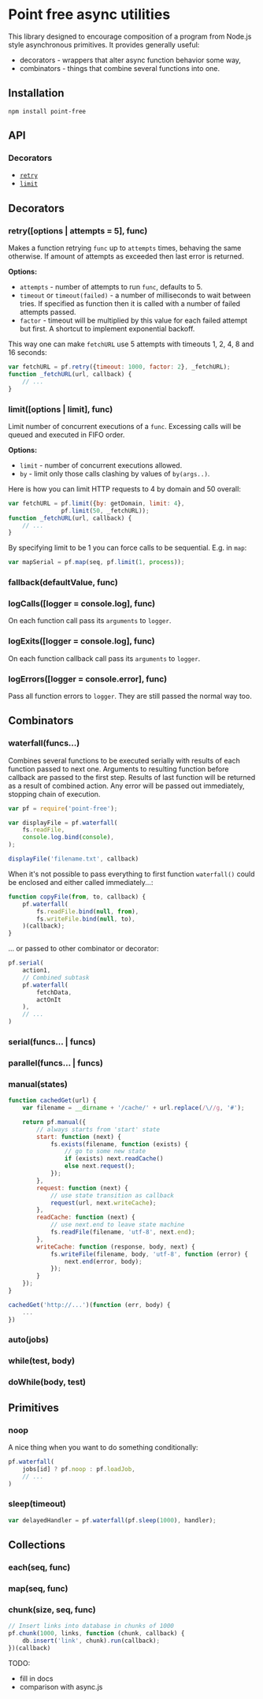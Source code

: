 # Point free async utilities

This library designed to encourage composition of a program from Node.js style
asynchronous primitives. It provides generally useful:

- decorators - wrappers that alter async function behavior some way,
- combinators - things that combine several functions into one.


## Installation

```
npm install point-free
```

## API

### Decorators

* [`retry`](#retry)
* [`limit`](#limit)


## Decorators

<a name="retry"></a>
### retry([options | attempts = 5], func)

Makes a function retrying `func` up to `attempts` times, behaving the same otherwise.
If amount of attempts as exceeded then last error is returned.

**Options:**

* `attempts` - number of attempts to run `func`, defaults to 5.
* `timeout` or `timeout(failed)` - a number of milliseconds to wait between tries.
  If specified as function then it is called with a number of failed attempts passed.
* `factor` - timeout will be multiplied by this value for each failed attempt but first.
  A shortcut to implement exponential backoff.

This way one can make `fetchURL` use 5 attempts with timeouts 1, 2, 4, 8 and 16 seconds:

```js
var fetchURL = pf.retry({timeout: 1000, factor: 2}, _fetchURL);
function _fetchURL(url, callback) {
    // ...
}
```


<a name="limit"></a>
### limit([options | limit], func)

Limit number of concurrent executions of a `func`. Excessing calls will be queued and executed in FIFO order.

**Options:**

* `limit` - number of concurrent executions allowed.
* `by` - limit only those calls clashing by values of `by(args..)`.

Here is how you can limit HTTP requests to 4 by domain and 50 overall:

```js
var fetchURL = pf.limit({by: getDomain, limit: 4},
               pf.limit(50, _fetchURL));
function _fetchURL(url, callback) {
    // ...
}
```

By specifying limit to be 1 you can force calls to be sequential. E.g. in `map`:

```js
var mapSerial = pf.map(seq, pf.limit(1, process));
```


### fallback(defaultValue, func)

### logCalls([logger = console.log], func)

On each function call pass its `arguments` to `logger`.


### logExits([logger = console.log], func)

On each function callback call pass its `arguments` to `logger`.


### logErrors([logger = console.error], func)

Pass all function errors to `logger`. They are still passed the normal way too.


## Combinators

### waterfall(funcs...)

Combines several functions to be executed serially with results of each function
passed to next one. Arguments to resulting function before callback are passed to the first step.
Results of last function will be returned as a result of combined action.
Any error will be passed out immediately, stopping chain of execution.

```js
var pf = require('point-free');

var displayFile = pf.waterfall(
    fs.readFile,
    console.log.bind(console),
);

displayFile('filename.txt', callback)
```

When it's not possible to pass everything to first function `waterfall()` could be enclosed and either called immediately...:

```js
function copyFile(from, to, callback) {
    pf.waterfall(
        fs.readFile.bind(null, from),
        fs.writeFile.bind(null, to),
    )(callback);
}
```

... or passed to other combinator or decorator:

```js
pf.serial(
    action1,
    // Combined subtask
    pf.waterfall(
        fetchData,
        actOnIt
    ),
    // ...
)
```


### serial(funcs... | funcs)

### parallel(funcs... | funcs)

### manual(states)

```js
function cachedGet(url) {
    var filename = __dirname + '/cache/' + url.replace(/\//g, '#');

    return pf.manual({
        // always starts from 'start' state
        start: function (next) {
            fs.exists(filename, function (exists) {
                // go to some new state
                if (exists) next.readCache()
                else next.request();
            });
        },
        request: function (next) {
            // use state transition as callback
            request(url, next.writeCache);
        },
        readCache: function (next) {
            // use next.end to leave state machine
            fs.readFile(filename, 'utf-8', next.end);
        },
        writeCache: function (response, body, next) {
            fs.writeFile(filename, body, 'utf-8', function (error) {
                next.end(error, body);
            });
        }
    });
}

cachedGet('http://...')(function (err, body) {
    ...
})
```

### auto(jobs)

### while(test, body)

### doWhile(body, test)


## Primitives

### noop

A nice thing when you want to do something conditionally:

```js
pf.waterfall(
    jobs[id] ? pf.noop : pf.loadJob,
    // ...
)
```


### sleep(timeout)

```js
var delayedHandler = pf.waterfall(pf.sleep(1000), handler);
```


## Collections

### each(seq, func)

### map(seq, func)

### chunk(size, seq, func)

```js
// Insert links into database in chunks of 1000
pf.chunk(1000, links, function (chunk, callback) {
    db.insert('link', chunk).run(callback);
})(callback)
```


TODO:

- fill in docs
- comparison with async.js
